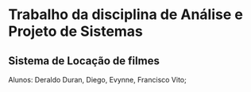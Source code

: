 # Trabalho da disciplina de Análise e Projeto de Sistemas
## Sistema de Locação de filmes 
Alunos: Deraldo Duran, Diego, Evynne, Francisco Vito;

